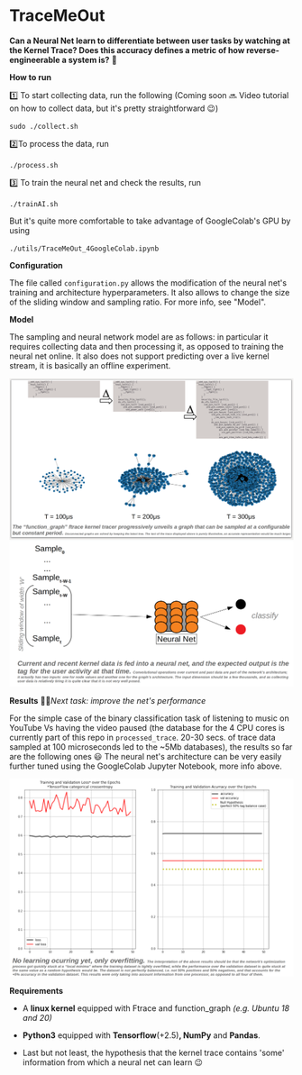 # TraceMeOut

<b>Can a Neural Net learn to differentiate between user tasks by watching at the Kernel Trace? Does this accuracy defines a metric of how reverse-engineerable a system is?</b> 🤩 


<b>How to run</b>

1️⃣ To start collecting data, run the following (Coming soon 🔜 Video tutorial on how to collect data, but it's pretty straightforward 😉)

`sudo ./collect.sh`

2️⃣To process the data, run

`./process.sh`

3️⃣ To train the neural net and check the results, run

`./trainAI.sh`

But it's quite more comfortable to take advantage of GoogleColab's GPU by using 

`./utils/TraceMeOut_4GoogleColab.ipynb`


<b>Configuration</b>

The file called `configuration.py` allows the modification of the neural net's training and architecture hyperparameters. It also allows to change the size of the sliding window and sampling ratio. For more info, see "Model".

<b>Model</b>

The sampling and neural network model are as follows: in particular it requires collecting data and then processing it, as opposed to training the neural net online. It also does not support predicting over a live kernel stream, it is basically an offline experiment.

<img src="https://github.com/GastonMazzei/TraceMeOut/raw/main/utils/sampling_model.png" width=800>

<img src="https://github.com/GastonMazzei/TraceMeOut/raw/main/utils/neuralnet_model.png" width=800>

<b>Results</b> 🔨👷<i>Next task: improve the net's performance</i>

For the simple case of the binary classification task of listening to music on YouTube Vs having the video paused (the database for the 4 CPU cores is currently part of this repo in `processed_trace`. 20-30 secs. of trace data sampled at 100 microseconds led to the ~5Mb databases), the results so far are the following ones 😃 The neural net's architecture can be very easily further tuned using the GoogleColab Jupyter Notebook, more info above.


<img src="https://github.com/GastonMazzei/TraceMeOut/raw/main/utils/latest_reported_performance.png" width=800>

<b>Requirements</b>

- A <b>linux kernel</b> equipped with Ftrace and function_graph <i>(e.g. Ubuntu 18 and 20)</i>

- <b>Python3</b> equipped with <b>Tensorflow</b>(+2.5)<b>, NumPy</b> and <b>Pandas</b>. 

- Last but not least, the hypothesis that the kernel trace contains 'some' information from which a neural net can learn 😉

